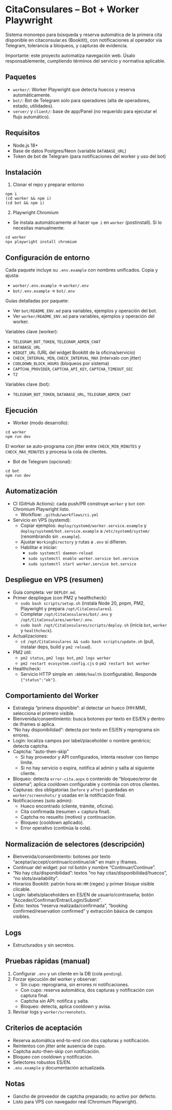 # CitaConsulares – Bot + Worker Playwright

Sistema monorepo para búsqueda y reserva automática de la primera cita disponible en citaconsular.es (Bookitit), con notificaciones al operador vía Telegram, tolerancia a bloqueos, y capturas de evidencia.

Importante: este proyecto automatiza navegación web. Úsalo responsablemente, cumpliendo términos del servicio y normativa aplicable.

## Paquetes
- `worker/`: Worker Playwright que detecta huecos y reserva automáticamente.
- `bot/`: Bot de Telegram solo para operadores (alta de operadores, estado, utilidades).
- `server/` y `client/`: base de app/Panel (no requerido para ejecutar el flujo automático).

## Requisitos
- Node.js 18+
- Base de datos Postgres/Neon (variable `DATABASE_URL`)
- Token de bot de Telegram (para notificaciones del worker y uso del bot)

## Instalación
1) Clonar el repo y preparar entorno
```
npm i
(cd worker && npm i)
(cd bot && npm i)
```
2) Playwright Chromium
- Se instala automáticamente al hacer `npm i` en `worker` (postinstall). Si lo necesitas manualmente:
```
cd worker
npx playwright install chromium
```

## Configuración de entorno
Cada paquete incluye su `.env.example` con nombres unificados. Copia y ajusta:
- `worker/.env.example` → `worker/.env`
- `bot/.env.example` → `bot/.env`

Guías detalladas por paquete:
- Ver `bot/README_ENV.md` para variables, ejemplos y operación del bot.
- Ver `worker/README_ENV.md` para variables, ejemplos y operación del worker.

Variables clave (worker):
- `TELEGRAM_BOT_TOKEN`, `TELEGRAM_ADMIN_CHAT`
- `DATABASE_URL`
- `WIDGET_URL` (URL del widget Bookitit de la oficina/servicio)
- `CHECK_INTERVAL_MIN`, `CHECK_INTERVAL_MAX` (intervalo con jitter)
- `COOLDOWN_BLOCK_HOURS` (bloqueos por sistema)
- `CAPTCHA_PROVIDER`, `CAPTCHA_API_KEY`, `CAPTCHA_TIMEOUT_SEC`
- `TZ`

Variables clave (bot):
- `TELEGRAM_BOT_TOKEN`, `DATABASE_URL`, `TELEGRAM_ADMIN_CHAT`

## Ejecución
- Worker (modo desarrollo):
```
cd worker
npm run dev
```
El worker se auto-programa con jitter entre `CHECK_MIN_MINUTES` y `CHECK_MAX_MINUTES` y procesa la cola de clientes.

- Bot de Telegram (opcional):
```
cd bot
npm run dev
```

## Automatización
- CI (GitHub Actions): cada push/PR construye `worker` y `bot` con Chromium Playwright listo.
  - Workflow: `.github/workflows/ci.yml`
- Servicio en VPS (systemd):
  - Copiar ejemplos: `deploy/systemd/worker.service.example` y `deploy/systemd/bot.service.example` a `/etc/systemd/system/` (renombrando sin `.example`).
  - Ajustar `WorkingDirectory` y rutas a `.env` si difieren.
  - Habilitar e iniciar:
    - `sudo systemctl daemon-reload`
    - `sudo systemctl enable worker.service bot.service`
    - `sudo systemctl start worker.service bot.service`

## Despliegue en VPS (resumen)
- Guía completa: ver `DEPLOY.md`.
- Primer despliegue (con PM2 y healthcheck):
  - `sudo bash scripts/setup.sh` (instala Node 20, pnpm, PM2, Playwright y prepara `/opt/CitaConsulares`).
  - Completar `/opt/CitaConsulares/bot/.env` y `/opt/CitaConsulares/worker/.env`.
  - `sudo bash /opt/CitaConsulares/scripts/deploy.sh` (inicia `bot`, `worker` y `healthcheck`).
- Actualizaciones:
  - `cd /opt/CitaConsulares && sudo bash scripts/update.sh` (pull, instalar deps, build y `pm2 reload`).
- PM2 útil:
  - `pm2 status`, `pm2 logs bot`, `pm2 logs worker`
  - `pm2 restart ecosystem.config.cjs` o `pm2 restart bot worker`
- Healthcheck:
  - Servicio HTTP simple en `:8080/health` (configurable). Responde `{"status":"ok"}`.

## Comportamiento del Worker
- Estrategia “primera disponible”: al detectar un hueco (HH:MM), selecciona el primero visible.
- Bienvenida/consentimiento: busca botones por texto en ES/EN y dentro de iframes si aplica.
- “No hay disponibilidad”: detecta por texto en ES/EN y reprograma sin errores.
- Login: localiza campos por label/placeholder o nombre genérico; detecta captcha.
- Captcha: “auto-then-skip”
  - Si hay proveedor y API configurados, intenta resolver con tiempo límite.
  - Si no hay servicio o expira, notifica al admin y salta al siguiente cliente.
- Bloqueo: detecta `error-cita.aspx` o contenido de “bloqueo/error de sistema”; aplica cooldown configurable y continúa con otros clientes.
- Capturas: dos obligatorias (`before` y `after`) guardadas en `worker/screenshots/` y usadas en la notificación final.
- Notificaciones (solo admin):
  - Hueco encontrado (cliente, trámite, oficina).
  - Cita confirmada (resumen + captura final).
  - Captcha no resuelto (motivo) y continuación.
  - Bloqueo (cooldown aplicado).
  - Error operativo (continúa la cola).

## Normalización de selectores (descripción)
- Bienvenida/consentimiento: botones por texto “aceptar/accept/continuar/continue/ok” en main y iframes.
- Continuar del widget: por rol botón y nombre “Continuar/Continue”.
- “No hay cita/disponibilidad”: textos “no hay citas/disponibilidad/huecos”, “no slots/availability”.
- Horarios Bookitit: patrón hora `HH:MM` (regex) y primer bloque visible clicable.
- Login: labels/placeholders en ES/EN de usuario/contraseña; botón “Acceder/Confirmar/Entrar/Login/Submit”.
- Éxito: textos “reserva realizada/confirmada”, “booking confirmed/reservation confirmed” y extracción básica de campos visibles.

## Logs
- Estructurados y sin secretos.

## Pruebas rápidas (manual)
1) Configurar `.env` y un cliente en la DB (cola `pending`).
2) Forzar ejecución del worker y observar:
   - Sin cupo: reprograma, sin errores ni notificaciones.
   - Con cupo: reserva automática, dos capturas y notificación con captura final.
   - Captcha sin API: notifica y salta.
   - Bloqueo: detecta, aplica cooldown y avisa.
3) Revisar logs y `worker/screenshots`.

## Criterios de aceptación
- Reserva automática end-to-end con dos capturas y notificación.
- Reintentos con jitter ante ausencia de cupo.
- Captcha auto-then-skip con notificación.
- Bloqueo con cooldown y notificación.
- Selectores robustos ES/EN.
- `.env.example` y documentación actualizada.

## Notas
- Gancho de proveedor de captcha preparado; no activo por defecto.
- Listo para VPS con navegador real (Chromium Playwright).
